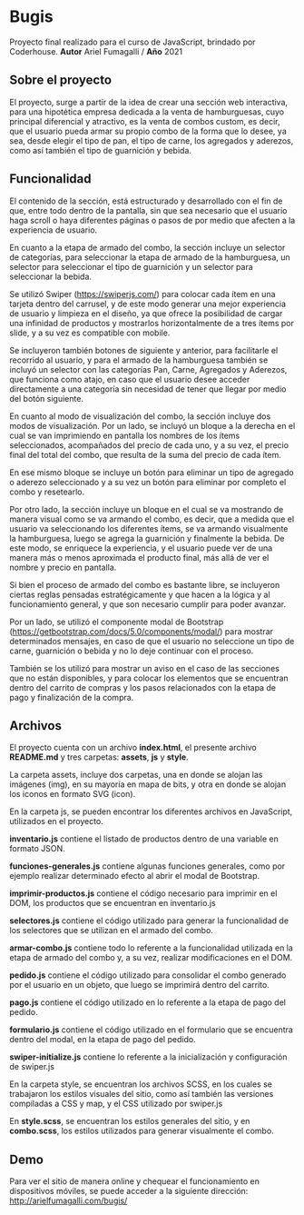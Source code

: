 # Bugis
Proyecto final realizado para el curso de JavaScript, brindado por Coderhouse. 
**Autor** Ariel Fumagalli / **Año** 2021



## Sobre el proyecto

El proyecto, surge a partir de la idea de crear una sección web interactiva, para una hipotética empresa dedicada a la venta de hamburguesas, cuyo principal diferencial y atractivo, es la venta de combos custom, es decir, que el usuario pueda armar su propio combo de la forma que lo desee, ya sea, desde elegir el tipo de pan, el tipo de carne, los agregados y aderezos, como así también el tipo de guarnición y bebida.



## Funcionalidad

El contenido de la sección, está estructurado y desarrollado con el fin de que, entre todo dentro de la pantalla, sin que sea necesario que el usuario haga scroll o haya diferentes páginas o pasos de por medio que afecten a la experiencia de usuario.

En cuanto a la etapa de armado del combo, la sección incluye un selector de categorías, para seleccionar la etapa de armado de la hamburguesa, un selector para seleccionar el tipo de guarnición y un selector para seleccionar la bebida.

Se utilizó Swiper (https://swiperjs.com/) para colocar cada ítem en una tarjeta dentro del carrusel, y de este modo generar una mejor experiencia de usuario y limpieza en el diseño, ya que ofrece la posibilidad de cargar una infinidad de productos y mostrarlos horizontalmente de a tres ítems por slide, y a su vez es compatible con mobile. 

Se incluyeron también botones de siguiente y anterior, para facilitarle el recorrido al usuario, y para el armado de la hamburguesa también se incluyó un selector con las categorías Pan, Carne, Agregados y Aderezos, que funciona como atajo, en caso que el usuario desee acceder directamente a una categoría sin necesidad de tener que llegar por medio del botón siguiente.

En cuanto al modo de visualización del combo, la sección incluye dos modos de visualización. Por un lado, se incluyó un bloque a la derecha en el cual se van imprimiendo en pantalla los nombres de los ítems seleccionados, acompañados del precio de cada uno, y a su vez, el precio final del total del combo, que resulta de la suma del precio de cada ítem.

En ese mismo bloque se incluye un botón para eliminar un tipo de agregado o aderezo seleccionado y a su vez un botón para eliminar por completo el combo y resetearlo.

Por otro lado, la sección incluye un bloque en el cual se va mostrando de manera visual como se va armando el combo, es decir, que a medida que el usuario va seleccionando los diferentes ítems, se va armando visualmente la hamburguesa, luego se agrega la guarnición y finalmente la bebida. De este modo, se enriquece la experiencia, y el usuario puede ver de una manera más o menos aproximada el producto final, más allá de ver el nombre y precio en pantalla.

Si bien el proceso de armado del combo es bastante libre, se incluyeron ciertas reglas pensadas estratégicamente y que hacen a la lógica y al funcionamiento general, y que son necesario cumplir para poder avanzar.

Por un lado, se utilizó el componente modal de Bootstrap (https://getbootstrap.com/docs/5.0/components/modal/) para mostrar determinados mensajes, en caso de que el usuario no seleccione un tipo de carne, guarnición o bebida y no lo deje continuar con el proceso.

También se los utilizó para mostrar un aviso en el caso de las secciones que no están disponibles, y para colocar los elementos que se encuentran dentro del carrito de compras y los pasos relacionados con la etapa de pago y finalización de la compra.



## Archivos

El proyecto cuenta con un archivo **index.html**, el presente archivo **README.md** y tres carpetas: **assets**, **js** y **style**.

La carpeta assets, incluye dos carpetas, una en donde se alojan las imágenes (img), en su mayoría en mapa de bits, y otra en donde se alojan los iconos en formato SVG (icon).

En la carpeta js, se pueden encontrar los diferentes archivos en JavaScript, utilizados en el proyecto.

**inventario.js** contiene el listado de productos dentro de una variable en formato JSON.

**funciones-generales.js** contiene algunas funciones generales, como por ejemplo realizar determinado efecto al abrir el modal de Bootstrap.

**imprimir-productos.js** contiene el código necesario para imprimir en el DOM, los productos que se encuentran en inventario.js

**selectores.js** contiene el código utilizado para generar la funcionalidad de los selectores que se utilizan en el armado del combo.

**armar-combo.js** contiene todo lo referente a la funcionalidad utilizada en la etapa de armado del combo y, a su vez, realizar modificaciones en el DOM.

**pedido.js** contiene el código utilizado para consolidar el combo generado por el usuario en un objeto, que luego se imprimirá dentro del carrito.

**pago.js** contiene el código utilizado en lo referente a la etapa de pago del pedido.

**formulario.js** contiene el código utilizado en el formulario que se encuentra dentro del modal, en la etapa de pago del pedido.

**swiper-initialize.js** contiene lo referente a la inicialización y configuración de swiper.js

En la carpeta style, se encuentran los archivos SCSS, en los cuales se trabajaron los estilos visuales del sitio, como así también las versiones compiladas a CSS y map, y el CSS utilizado por swiper.js

En **style.scss**, se encuentran los estilos generales del sitio, y en **combo.scss**, los estilos utilizados para generar visualmente el combo.



## Demo

Para ver el sitio de manera online y chequear el funcionamiento en dispositivos móviles, se puede acceder a la siguiente dirección: http://arielfumagalli.com/bugis/
